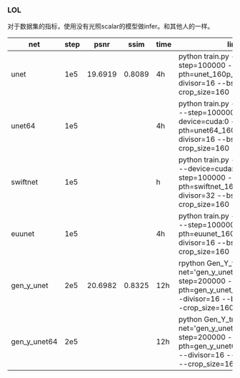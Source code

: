 ### LOL 

对于数据集的指标，使用没有光照scalar的模型做infer。和其他人的一样。

|net|step|psnr|ssim|time|line|
|-|-|-|-|-|-|
|unet|1e5|19.6919|0.8089|4h|python train.py --net='unet' --step=100000 --pth=unet_160p_1e5_l1 --divisor=16 --bs=8 --l1loss --crop_size=160|
|unet64|1e5|||4h|python train.py --net='unet64' --step=100000 --device=cuda:0 --pth=unet64_160p_1e5_l1 --divisor=16 --bs=8 --l1loss --crop_size=160|
|swiftnet|1e5|||h|python train.py --net='swiftnet' --device=cuda:0 --step=100000 --pth=swiftnet_160p_1e5_l1 --divisor=32 --bs=8 --l1loss --crop_size=160|
|euunet|1e5|||4h|python train.py --net='euunet' --step=100000 --pth=euunet_160p_1e5_l1 --divisor=16 --bs=8 --l1loss --crop_size=160|
|gen_y_unet|2e5|20.6982|0.8325|12h|rpython Gen_Y_train.py --net='gen_y_unet' --step=200000 --pth=gen_y_unet_160p_2e5_l1 --divisor=16 --bs=8 --l1loss --crop_size=160|
|gen_y_unet64|2e5|||12h|python Gen_Y_train.py --net='gen_y_unet64' --step=200000 --pth=gen_y_unet64_160p_2e5_l1 --divisor=16 --bs=8 --l1loss --crop_size=160|
